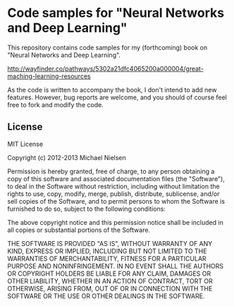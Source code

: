 # Code samples for "Neural Networks and Deep Learning"

This repository contains code samples for my (forthcoming) book on
"Neural Networks and Deep Learning".

http://wayfinder.co/pathways/5302a21dfc4065200a000004/great-maching-learning-resources

As the code is written to accompany the book, I don't intend to add
new features.  However, bug reports are welcome, and you should of
course feel free to fork and modify the code.

## License

MIT License

Copyright (c) 2012-2013 Michael Nielsen

Permission is hereby granted, free of charge, to any person obtaining
a copy of this software and associated documentation files (the
"Software"), to deal in the Software without restriction, including
without limitation the rights to use, copy, modify, merge, publish,
distribute, sublicense, and/or sell copies of the Software, and to
permit persons to whom the Software is furnished to do so, subject to
the following conditions:

The above copyright notice and this permission notice shall be
included in all copies or substantial portions of the Software.

THE SOFTWARE IS PROVIDED "AS IS", WITHOUT WARRANTY OF ANY KIND,
EXPRESS OR IMPLIED, INCLUDING BUT NOT LIMITED TO THE WARRANTIES OF
MERCHANTABILITY, FITNESS FOR A PARTICULAR PURPOSE AND
NONINFRINGEMENT. IN NO EVENT SHALL THE AUTHORS OR COPYRIGHT HOLDERS BE
LIABLE FOR ANY CLAIM, DAMAGES OR OTHER LIABILITY, WHETHER IN AN ACTION
OF CONTRACT, TORT OR OTHERWISE, ARISING FROM, OUT OF OR IN CONNECTION
WITH THE SOFTWARE OR THE USE OR OTHER DEALINGS IN THE SOFTWARE.
